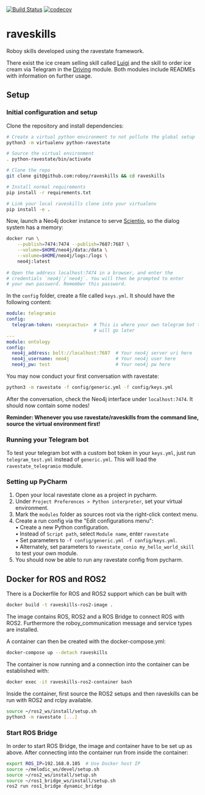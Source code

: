 [![Build Status](https://travis-ci.org/Roboy/raveskills.svg?branch=master)](https://travis-ci.org/Roboy/raveskills)
[![codecov](https://codecov.io/gh/Roboy/raveskills/branch/master/graph/badge.svg)](https://codecov.io/gh/Roboy/raveskills)

# raveskills
Roboy skills developed using the ravestate framework.

There exist the ice cream selling skill called [Luigi](/modules/luigi) and the skill to order ice cream via Telegram in the [Driving](/modules/driving) module. Both modules include READMEs with information on further usage.

## Setup

### Initial configuration and setup

Clone the repository and install dependencies:

```bash
# Create a virtual python environment to not pollute the global setup
python3 -m virtualenv python-ravestate

# Source the virtual environment
. python-ravestate/bin/activate

# Clone the repo
git clone git@github.com:roboy/raveskills && cd raveskills

# Install normal requirements
pip install -r requirements.txt

# Link your local raveskills clone into your virtualenv
pip install -e .
```

Now, launch a Neo4j docker instance to serve [Scientio](https://github.com/roboy/scientio), so the dialog system has a memory:
```bash
docker run \
    --publish=7474:7474 --publish=7687:7687 \
    --volume=$HOME/neo4j/data:/data \
    --volume=$HOME/neo4j/logs:/logs \
    neo4j:latest
    
# Open the address localhost:7474 in a browser, and enter the
# credentials `neo4j`/`neo4j`. You will then be prompted to enter
# your own password. Remember this password.
```

In the `config` folder, create a file called `keys.yml`. It should have the following content:

```yaml
module: telegramio
config:
  telegram-token: <sexycactus>  # This is where your own telegram bot token
                                # will go later
---
module: ontology
config:
  neo4j_address: bolt://localhost:7687  # Your neo4j server uri here
  neo4j_username: neo4j                 # Your neo4j user here
  neo4j_pw: test                        # Your neo4j pw here
```

You may now conduct your first conversation with ravestate:
```bash
python3 -m ravestate -f config/generic.yml -f config/keys.yml
```

After the conversation, check the Neo4j interface under `localhost:7474`. It should now contain some nodes!

__Reminder: Whenever you use ravestate/raveskills from the command line, source the virtual environment first!__

### Running your Telegram bot

To test your telegram bot with a custom bot token in your `keys.yml`,
just run `telegram_test.yml` instead of `generic.yml`. This will load the `ravestate_telegramio` module.

### Setting up PyCharm

1. Open your local ravestate clone as a project in pycharm.
2. Under `Project Preferences > Python interpreter`, set your virtual environment.
3. Mark the `modules` folder as sources root via the right-click context menu.
4. Create a run config via the "Edit configurations menu":<br>
   • Create a new Python configuration.<br>
   • Instead of `Script path`, select `Module name`, enter `ravestate`<br>
   • Set parameters to `-f config/generic.yml -f config/keys.yml`.<br>
   • Alternately, set parameters to `ravestate_conio my_hello_world_skill` to test your own module.<br>    
5. You should now be able to run any ravestate config from pycharm.


## Docker for ROS and ROS2

There is a Dockerfile for ROS and ROS2 support which can be built with
```bash
docker build -t raveskills-ros2-image .
```
The image contains ROS, ROS2 and a ROS Bridge to connect ROS with ROS2.
Furthermore the roboy_communication message and service types are installed.

A container can then be created with the docker-compose.yml:
```bash
docker-compose up --detach raveskills
```
The container is now running and a connection into the container can be
established with:
```bash
docker exec -it raveskills-ros2-container bash
```
Inside the container, first source the ROS2 setups and then 
raveskills can be run with ROS2 and rclpy available.
```bash
source ~/ros2_ws/install/setup.sh
python3 -m ravestate [...]
```

### Start ROS Bridge
In order to start ROS Bridge, the image and container have to be set up
as above. After connecting into the container run from inside the container:
```bash
export ROS_IP=192.168.0.105  # Use Docker host IP
source ~/melodic_ws/devel/setup.sh
source ~/ros2_ws/install/setup.sh
source ~/ros1_bridge_ws/install/setup.sh
ros2 run ros1_bridge dynamic_bridge
```
